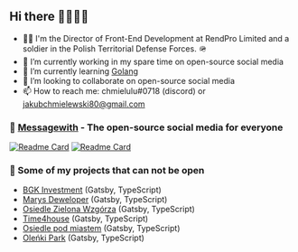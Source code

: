 
## Hi there 👋🤩🙄🎉

- 🧑‍💻 I'm the Director of Front-End Development at RendPro Limited and a soldier in the Polish Territorial Defense Forces. 🪖
- 🔭 I’m currently working in my spare time on open-source social media
- 🌱 I’m currently learning [Golang](https://go.dev/)
- 👯 I’m looking to collaborate on open-source social media
- 📫 How to reach me: chmielulu#0718 (discord) or jakubchmielewski80@gmail.com

### 💬 [Messagewith](https://github.com/messagewith) - The open-source social media for everyone
[![Readme Card](https://github-readme-stats.vercel.app/api/pin/?username=messagewith&repo=web-application&theme=radical)](https://github.com/messagewith/web-application)
[![Readme Card](https://github-readme-stats.vercel.app/api/pin/?username=messagewith&repo=server&theme=radical)](https://github.com/messagewith/server)


### 🔐 Some of my projects that can not be open
- [BGK Investment](https://bgkinvestment.pl/) (Gatsby, TypeScript)
- [Marys Deweloper](https://marysdeweloper.pl/) (Gatsby, TypeScript)
- [Osiedle Zielona Wzgórza](https://osiedlemlawa.pl/) (Gatsby, TypeScript)
- [Time4house](https://time4house.com/) (Gatsby, TypeScript)
- [Osiedle pod miastem](https://osiedlepodmiastem.pl/) (Gatsby, TypeScript)
- [Oleńki Park](https://olenkipark.pl/) (Gatsby, TypeScript)

